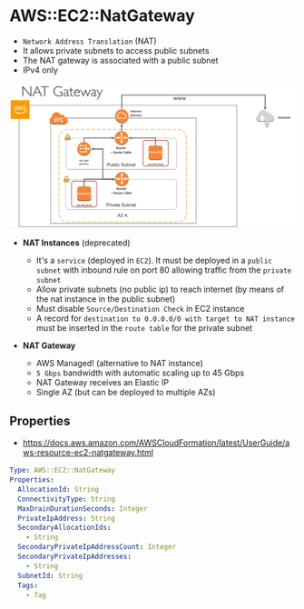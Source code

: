 # AWS::EC2::NatGateway

- `Network Address Translation` (NAT)
- It allows private subnets to access public subnets
- The NAT gateway is associated with a public subnet
- IPv4 only

![NAT Gateway](.images/vpc-nat-gateway.png)

- **NAT Instances** (deprecated)
  - It's a `service` (deployed in `EC2`). It must be deployed in a `public subnet` with inbound rule on port 80 allowing traffic from the `private subnet`
  - Allow private subnets (no public ip) to reach internet (by means of the nat instance in the public subnet)
  - Must disable `Source/Destination Check` in EC2 instance
  - A record for `destination to 0.0.0.0/0 with target to NAT instance` must be inserted in the `route table` for the private subnet

- **NAT Gateway**
  - AWS Managed! (alternative to NAT instance)
  - `5 Gbps` bandwidth with automatic scaling up to 45 Gbps
  - NAT Gateway receives an Elastic IP
  - Single AZ (but can be deployed to multiple AZs)

## Properties

- <https://docs.aws.amazon.com/AWSCloudFormation/latest/UserGuide/aws-resource-ec2-natgateway.html>

```yaml
Type: AWS::EC2::NatGateway
Properties:
  AllocationId: String
  ConnectivityType: String
  MaxDrainDurationSeconds: Integer
  PrivateIpAddress: String
  SecondaryAllocationIds:
    - String
  SecondaryPrivateIpAddressCount: Integer
  SecondaryPrivateIpAddresses:
    - String
  SubnetId: String
  Tags:
    - Tag
```
